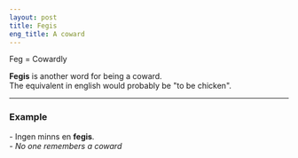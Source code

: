 ```yaml
---
layout: post
title: Fegis
eng_title: A coward
---
```


Feg = Cowardly

**Fegis** is another word for being a coward.  
The equivalent in english would probably be "to be chicken".

----

### Example

\- Ingen minns en **fegis**.  
_\- No one remembers a coward_
